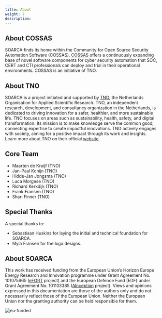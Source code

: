 ```yaml
---
title: About
weight: 7
description: 
---
```


## About COSSAS

SOARCA finds its home within the Community for Open Source Security Automation Software (COSSAS). [COSSAS](https://cossas-project.org/') offers a continuously expanding base of novel software components for cyber security automation that SOC, CERT and CTI professionals can deploy and trial in their operational environments. COSSAS is an initiative of TNO. 

## About TNO

SOARCA is a project initiated and supported by [TNO](https://tno.nl), the Netherlands Organisation for Applied Scientific Research. TNO, an independent research, development, and consultancy organization in the Netherlands, is dedicated to driving innovation for a safer, healthier, and more sustainable life. TNO focuses on areas such as sustainability, health, safety, and digital transformation. Its mission is to make knowledge serve the common good, connecting expertise to create impactful innovations. TNO actively engages with society, aiming for a positive impact through its work and insights. Learn more about TNO on their official [website](https://tno.nl).


## Core Team 

- Maarten de Kruijf (TNO)
- Jan-Paul Konijn (TNO)
- Hidde-Jan Jongsma (TNO)
- Luca Morgese (TNO)
- Richard Kerkdijk (TNO)
- Frank Fransen (TNO)
- Shari Finner (TNO)

## Special Thanks

A special thanks to:

- Sebastiaan Huskins for laying the initial and technical foundation for SOARCA. 
- Myla Fransen for the logo designs. 

## About SOARCA 

This work has received funding from the European Union’s Horizon Europe Energy Research and Innovation programme under Grant Agreement No. 101075665 ([eFORT](https://efort-project.eu/) project) and the European Defence Fund (EDF) under Grant Agreement No. 101103385 ([AInception](https://www.ainception.eu/) project). Views and opinions expressed in this documentation are those of the authors only and do not necessarily reflect those of the European Union. Neither the European Union nor the granting authority can be held responsible for them.

![eu-funded](/SOARCA/images/eu-funded-logo.png)
